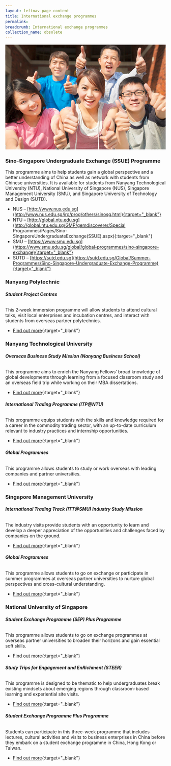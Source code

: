 ```yaml
---
layout: leftnav-page-content
title: International exchange programmes
permalink: 
breadcrumb: International exchange programmes
collection_name: obsolete
---
```


<img src="\images\asean-students\international-exchange-programmes.jpg" alt="international exchange programmes banner" style="width:800px;" />

### **Sino-Singapore Undergraduate Exchange (SSUE) Programme**

This programme aims to help students gain a global perspective and a better understanding of China as well as network with students from Chinese universities. It is available for students from Nanyang Technological University (NTU), National University of Singapore (NUS), Singapore Management University (SMU), and Singapore University of Technology and Design (SUTD).

- NUS – [http://www.nus.edu.sg](http://www.nus.edu.sg/iro/prog/others/sinosg.html){:target="_blank"}
- NTU – [http://global.ntu.edu.sg](http://global.ntu.edu.sg/GMP/gemdiscoverer/Special Programmes/Pages/Sino-SingaporeUndergraduateExchange(SSUE).aspx){:target="_blank"}
- SMU – [https://www.smu.edu.sg](https://www.smu.edu.sg/global/global-programmes/sino-singapore-exchange){:target="_blank"}
- SUTD – [https://sutd.edu.sg](https://sutd.edu.sg/Global/Summer-Programmes/Sino-Singapore-Undergraduate-Exchange-Programme){:target="_blank"}



### **Nanyang Polytechnic**

###### **Student Project Centres**

This 2-week immersion programme will allow students to attend cultural talks, visit local enterprises and incubation centres, and interact with students from overseas partner polytechnics.

- [Find out more](http://www.nyp.edu.sg/schools/sit/overseas-programme.html){:target="_blank"}



### **Nanyang Technological University**

###### **Overseas Business Study Mission (Nanyang Business School)**

This programme aims to enrich the Nanyang Fellows’ broad knowledge of global developments through learning from a focused classroom study and an overseas field trip while working on their MBA dissertations.

- [Find out more](http://www.nbs.ntu.edu.sg/Programmes/Graduate/NanyangFellowsMBA/nanyang-fellows/Programme-Structure/Pages/Business-Study-Mission.aspx){:target="_blank"}

 

###### **International Trading Programme (ITP@NTU)**

This programme equips students with the skills and knowledge required for a career in the commodity trading sector, with an up-to-date curriculum relevant to industry practices and internship opportunities.

- [Find out more](https://www.iesingapore.gov.sg/Venture-Overseas/Talent-Development/International-Trading-Programme){:target="_blank"}

 

###### **Global Programmes**

This programme allows students to study or work overseas with leading companies and partner universities.

- [Find out more](http://global.ntu.edu.sg/GMP/Pages/default.aspx){:target="_blank"}



### **Singapore Management University**

###### **International Trading Track (ITT@SMU) Industry Study Mission**

The industry visits provide students with an opportunity to learn and develop a deeper appreciation of the opportunities and challenges faced by companies on the ground.

- [Find out more](https://iti.smu.edu.sg/education/experiental-learning/industry-study-mission){:target="_blank"}

 

###### **Global Programmes**

This programme allows students to go on exchange or participate in summer programmes at overseas partner universities to nurture global perspectives and cross-cultural understanding.

- [Find out more](https://www.smu.edu.sg/global/global-programmes){:target="_blank"}



### **National University of Singapore**

###### **Student Exchange Programme (SEP) Plus Programme**

This programme allows students to go on exchange programmes at overseas partner universities to broaden their horizons and gain essential soft skills.

- [Find out more](http://www.nus.edu.sg/IRO/prog/sep/student-exchange.html){:target="_blank"}

 

###### **Study Trips for Engagement and EnRichment (STEER)**

This programme is designed to be thematic to help undergraduates break existing mindsets about emerging regions through classroom-based learning and experiential site visits.

- [Find out more](http://www.nus.edu.sg/IRO/prog/steer/index.html){:target="_blank"}

 

###### **Student Exchange Programme Plus Programme**

Students can participate in this three-week programme that includes lectures, cultural activities and visits to business enterprises in China before they embark on a student exchange programme in China, Hong Kong or Taiwan.

- [Find out more](http://www.nus.edu.sg/IRO/prog/sep/sep-plus-programme.html){:target="_blank"}